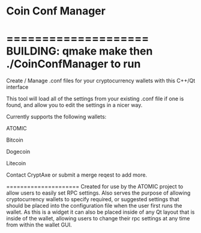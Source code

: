 Coin Conf Manager
=====================

====================
BUILDING:
qmake
make
then ./CoinConfManager to run
====================

Create / Manage .conf files for your cryptocurrency wallets with this C++/Qt interface

This tool will load all of the settings from your existing .conf file if one is found,
and allow you to edit the settings in a nicer way.

Currently supports the following wallets:

ATOMIC

Bitcoin

Dogecoin

Litecoin

Contact CryptAxe or submit a merge reqest to add more.

=====================
Created for use by the ATOMIC project to allow users to easily set RPC settings.
Also serves the purpose of allowing cryptocurrency wallets to specify required,
or suggested settings that should be placed into the configuration file when the
user first runs the wallet. As this is a widget it can also be placed inside of
any Qt layout that is inside of the wallet, allowing users to change their rpc
settings at any time from within the wallet GUI.
